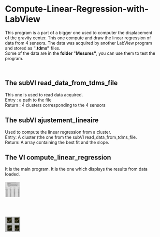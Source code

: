 # Compute-Linear-Regression-with-LabView

This program is a part of a bigger one used to computer the displacement of the gravity center.
This one compute and draw the linear regression of data from 4 sensors.
The data was acquired by another LabView program and stored as <strong> ".tdms"</strong> files.
<br/>
Some of the data are in the <strong>folder "Mesures"</strong>, you can use them to test the program.

<br>
<h2> The subVI read_data_from_tdms_file </h2>
This one is used to read data acquired. <br/>
Entry : a path to the file <br/>
Return : 4 clusters corresponding to the 4 sensors

<br>
<h2> The subVI ajustement_lineaire </h2>
Used to compute the linear regression from a cluster. <br/>
Entry: A cluster (the one from the subVI read_data_from_tdms_file. <br/>
Return: A array containing the best fit and the slope.

<br>
<h2> The VI compute_linear_regression </h2>
It is the main program. It is the one which displays the results
from data loaded. <br/> <br/>

<div>
  <img src="Linear_Regression1.png" alt="Image of the program" height="50px" width="50px" />
</div>

<br/> <br/>

<div>
  <img src="Linear_Regression2.png" alt="Image of the program" height="50px" width="50px" />
</div>
